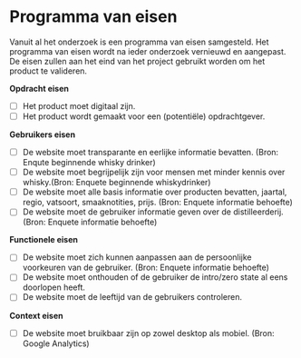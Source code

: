 # Programma van eisen

Vanuit al het onderzoek is een programma van eisen samgesteld. Het programma van eisen wordt na ieder onderzoek vernieuwd en aangepast. De eisen zullen aan het eind van het project gebruikt worden om het product te valideren.

**Opdracht eisen**

* [ ] Het product moet digitaal zijn. 
* [ ] Het product wordt gemaakt voor een \(potentiële\) opdrachtgever.

**Gebruikers eisen**

* [ ] De website moet transparante en eerlijke informatie bevatten. \(Bron: Enqute beginnende whisky drinker\)
* [ ] De website moet begrijpelijk zijn voor mensen met minder kennis over whisky.\(Bron: Enquete beginnende whiskydrinker\)
* [ ] De website moet alle basis informatie over producten bevatten, jaartal, regio, vatsoort, smaaknotities, prijs. \(Bron: Enquete informatie behoefte\)
* [ ] De website moet de gebruiker informatie geven over de distilleerderij. \(Bron: Enquete informatie behoefte\)

**Functionele eisen**

* [ ] De website moet zich kunnen aanpassen aan de persoonlijke voorkeuren van de gebruiker. \(Bron: Enquete informatie behoefte\)
* [ ] De website moet onthouden of de gebruiker de intro/zero state al eens doorlopen heeft.
* [ ] De website moet de leeftijd van de gebruikers controleren. 

**Context eisen**

* [ ] De website moet bruikbaar zijn op zowel desktop als mobiel. \(Bron: Google Analytics\)

